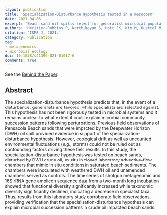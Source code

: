 ```yaml
---
layout: publication
title: 'Specialization-Disturbance Hypothesis tested in a mesocosm'
date: 2021-04-06
excerpt: 'Beach sand oil spills select for generalist microbial populations'
authors: 'Heritier-Robbins P, Karthikeyan S, Hatt JK, Kim M, Huettel M, Kostka JE, Konstantinidis KT, Rodriguez-R LM.'
citation: 'ISME J, 2021.'
category: Publication
tag:
- metagenomics
- microbial ecology
doi: 10.1038/s41396-021-01017-6
comments: true
---
```


See the [Behind the Paper](https://naturemicrobiologycommunity.nature.com/posts/generalists-thrive-after-a-catastrophe).

## Abstract

The specialization-disturbance hypothesis predicts that, in the event of a
disturbance, generalists are favored, while specialists are selected against.
This hypothesis has not been rigorously tested in microbial systems and it
remains unclear to what extent it could explain microbial community succession
patterns following perturbations. Previous field observations of Pensacola Beach
sands that were impacted by the Deepwater Horizon (DWH) oil spill provided
evidence in support of the specialization-disturbance hypothesis.
However, ecological drift as well as uncounted environmental fluctuations
(*e.g.*, storms) could not be ruled out as confounding factors driving these
field results. In this study, the specialization-disturbance hypothesis was
tested on beach sands, disturbed by DWH crude oil, ex situ in closed laboratory
advective-flow chambers that mimic in situ conditions in saturated beach
sediments.
The chambers were inoculated with weathered DWH oil and unamended chambers
served as controls.
The time series of shotgun metagenomic and 16S rRNA gene amplicon sequence data
from a two-month long incubation showed that functional diversity significantly
increased while taxonomic diversity significantly declined, indicating a
decrease in specialist taxa. Thus, results from this laboratory study
corroborate field observations, providing verification that the
specialization-disturbance hypothesis can explain microbial succession patterns
in crude oil impacted beach sands.

